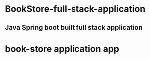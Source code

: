 # BookStore-full-stack-application
## Java Spring boot built full stack application
# book-store application app
